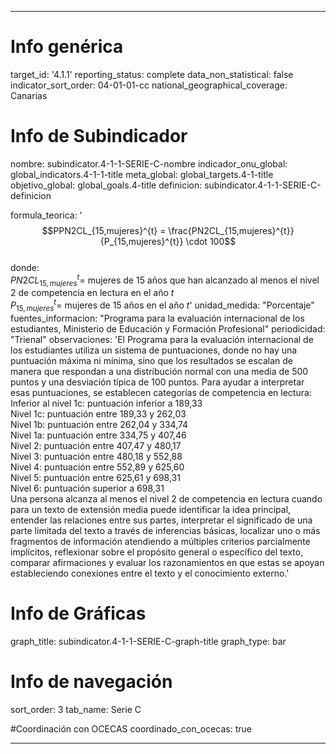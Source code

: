 ---

# Info genérica
target_id: '4.1.1'
reporting_status: complete
data_non_statistical: false
indicator_sort_order: 04-01-01-cc
national_geographical_coverage: Canarias

# Info de Subindicador
nombre: subindicator.4-1-1-SERIE-C-nombre
indicador_onu_global: global_indicators.4-1-1-title
meta_global: global_targets.4-1-title
objetivo_global: global_goals.4-title
definicion: subindicator.4-1-1-SERIE-C-definicion

formula_teorica: '$$PPN2CL_{15,mujeres}^{t} = \frac{PN2CL_{15,mujeres}^{t}}{P_{15,mujeres}^{t}} \cdot 100$$ <br>
donde: <br>
$PN2CL_{15,mujeres}^{t} =$ mujeres de 15 años que han alcanzado al menos el nivel 2 de competencia en lectura en el año $t$ <br>
$P_{15,mujeres}^{t} =$ mujeres de 15 años en el año $t$'
unidad_medida: "Porcentaje"
fuentes_informacion: "Programa para la evaluación internacional de los estudiantes, Ministerio de Educación y Formación Profesional"
periodicidad: "Trienal"
observaciones: 'El Programa para la evaluación internacional de los estudiantes utiliza un sistema de puntuaciones, donde no hay una puntuación máxima ni mínima, sino que los resultados se escalan de manera que respondan a una distribución normal con una media de 500 puntos y una desviación típica de 100 puntos. Para ayudar a interpretar esas puntuaciones, se establecen categorías de competencia en lectura:<br>
Inferior al nivel 1c: puntuación inferior a 189,33 <br>
Nivel 1c: puntuación entre 189,33 y 262,03 <br>
Nivel 1b: puntuación entre 262,04 y 334,74 <br>
Nivel 1a: puntuación entre 334,75 y 407,46 <br>
Nivel 2: puntuación entre 407,47 y 480,17 <br>
Nivel 3: puntuación entre 480,18 y 552,88 <br>
Nivel 4: puntuación entre 552,89 y 625,60 <br>
Nivel 5: puntuación entre 625,61 y 698,31 <br>
Nivel 6: puntuación superior a 698,31 <br>
Una persona alcanza al menos el nivel 2 de competencia en lectura cuando para un texto de extensión media puede identificar la idea principal, entender las relaciones entre sus partes, interpretar el significado de una parte limitada del texto a través de inferencias básicas, localizar uno o más fragmentos de información atendiendo a múltiples criterios parcialmente implícitos, reflexionar sobre el propósito general o específico del texto, comparar afirmaciones y evaluar los razonamientos en que estas se apoyan estableciendo conexiones entre el texto y el conocimiento externo.'

# Info de Gráficas
graph_title: subindicator.4-1-1-SERIE-C-graph-title
graph_type: bar

# Info de navegación
sort_order: 3
tab_name: Serie C

#Coordinación con OCECAS
coordinado_con_ocecas: true

---